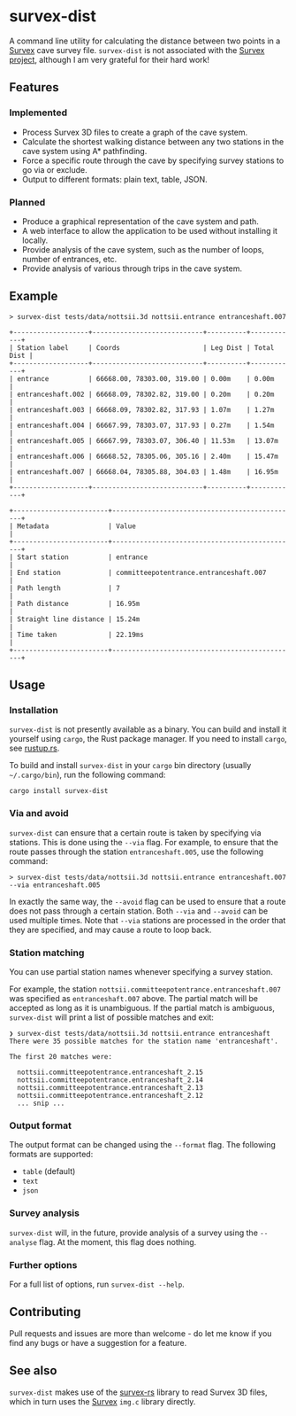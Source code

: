 # survex-dist
A command line utility for calculating the distance between two points in a [Survex](https://survex.com/) cave survey
file. `survex-dist` is not associated with the [Survex project](https://survex.com/), although I am very grateful for
their hard work!

## Features
### Implemented
* Process Survex 3D files to create a graph of the cave system.
* Calculate the shortest walking distance between any two stations in the cave system
  using A* pathfinding.
* Force a specific route through the cave by specifying survey stations to go via or exclude.
* Output to different formats: plain text, table, JSON.

### Planned
* Produce a graphical representation of the cave system and path.
* A web interface to allow the application to be used without installing it locally.
* Provide analysis of the cave system, such as the number of loops, number of entrances, etc.
* Provide analysis of various through trips in the cave system.

## Example
```text
> survex-dist tests/data/nottsii.3d nottsii.entrance entranceshaft.007

+-------------------+----------------------------+----------+------------+
| Station label     | Coords                     | Leg Dist | Total Dist |
+-------------------+----------------------------+----------+------------+
| entrance          | 66668.00, 78303.00, 319.00 | 0.00m    | 0.00m      |
| entranceshaft.002 | 66668.09, 78302.82, 319.00 | 0.20m    | 0.20m      |
| entranceshaft.003 | 66668.09, 78302.82, 317.93 | 1.07m    | 1.27m      |
| entranceshaft.004 | 66667.99, 78303.07, 317.93 | 0.27m    | 1.54m      |
| entranceshaft.005 | 66667.99, 78303.07, 306.40 | 11.53m   | 13.07m     |
| entranceshaft.006 | 66668.52, 78305.06, 305.16 | 2.40m    | 15.47m     |
| entranceshaft.007 | 66668.04, 78305.88, 304.03 | 1.48m    | 16.95m     |
+-------------------+----------------------------+----------+------------+

+------------------------+-----------------------------------------------+
| Metadata               | Value                                         |
+------------------------+-----------------------------------------------+
| Start station          | entrance                                      |
| End station            | committeepotentrance.entranceshaft.007        |
| Path length            | 7                                             |
| Path distance          | 16.95m                                        |
| Straight line distance | 15.24m                                        |
| Time taken             | 22.19ms                                       |
+------------------------+-----------------------------------------------+
```

## Usage
### Installation
`survex-dist` is not presently available as a binary. You can build and install it yourself using `cargo`, the Rust
package manager. If you need to install `cargo`, see [rustup.rs](https://rustup.rs/).

To build and install `survex-dist` in your `cargo` bin directory (usually `~/.cargo/bin`), run the following command:
```text
cargo install survex-dist
```

### Via and avoid
`survex-dist` can ensure that a certain route is taken by specifying via stations. This is done
using the `--via` flag. For example, to ensure that the route passes through the station
`entranceshaft.005`, use the following command:
```text
> survex-dist tests/data/nottsii.3d nottsii.entrance entranceshaft.007 --via entranceshaft.005
```

In exactly the same way, the `--avoid` flag can be used to ensure that a route does not pass
through a certain station. Both `--via` and `--avoid` can be used multiple times. Note that
`--via` stations are processed in the order that they are specified, and may cause a route to
loop back.

### Station matching
You can use partial station names whenever specifying a survey station.

For example, the station `nottsii.committeepotentrance.entranceshaft.007` was specified as `entranceshaft.007` above.
The partial match will be accepted as long as it is unambiguous. If the partial match is ambiguous, `survex-dist` will
print a list of possible matches and exit:

```text
❯ survex-dist tests/data/nottsii.3d nottsii.entrance entranceshaft
There were 35 possible matches for the station name 'entranceshaft'.

The first 20 matches were:

  nottsii.committeepotentrance.entranceshaft_2.15
  nottsii.committeepotentrance.entranceshaft_2.14
  nottsii.committeepotentrance.entranceshaft_2.13
  nottsii.committeepotentrance.entranceshaft_2.12
  ... snip ...
```
### Output format
The output format can be changed using the `--format` flag. The following formats are
supported:
- `table` (default)
- `text`
- `json`

### Survey analysis
`survex-dist` will, in the future, provide analysis of a survey using the `--analyse` flag. At
the moment, this flag does nothing.

### Further options
For a full list of options, run `survex-dist --help`.

## Contributing
Pull requests and issues are more than welcome - do let me know if you find any bugs or have a suggestion for a feature.

## See also
`survex-dist` makes use of the [survex-rs](https://github.com/anorthall/survex-rs) library to read Survex 3D files,
which in turn uses the [Survex](https://survex.com/) `img.c` library directly.
